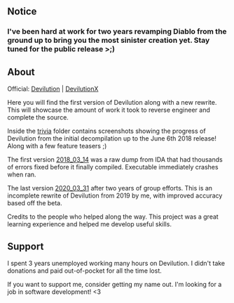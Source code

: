 ## Notice

### I've been hard at work for two years revamping Diablo from the ground up to bring you the most sinister creation yet. Stay tuned for the public release >;)

## About

Official: [Devilution](https://github.com/diasurgical/devilution) | [DevilutionX](https://github.com/diasurgical/devilutionx)

Here you will find the first version of Devilution along with a new rewrite. This will showcase the amount of work it took to reverse engineer and complete the source.

Inside the [trivia](trivia) folder contains screenshots showing the progress of Devilution from the initial decompilation up to the June 6th 2018 release! Along with a few feature teasers ;)

The first version [2018_03_14](2018_03_14) was a raw dump from IDA that had thousands of errors fixed before it finally compiled. Executable immediately crashes when ran.

The last version [2020_03_31](2020_03_31) after two years of group efforts. This is an incomplete rewrite of Devilution from 2019 by me, with improved accuracy based off the beta.

Credits to the people who helped along the way. This project was a great learning experience and helped me develop useful skills.

## Support

I spent 3 years unemployed working many hours on Devilution. I didn't take donations and paid out-of-pocket for all the time lost.

If you want to support me, consider getting my name out. I'm looking for a job in software development! <3
